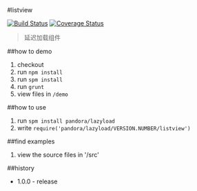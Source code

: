 #listview

[![Build Status](https://api.travis-ci.org/pandorajs/vote.png?branch=master)](http://travis-ci.org/pandorajs/vote)
[![Coverage Status](https://coveralls.io/repos/pandorajs/vote/badge.png?branch=master)](https://coveralls.io/r/pandorajs/vote?branch=master)

 > 延迟加载组件

##how to demo

1. checkout
1. run `npm install`
1. run `spm install`
1. run `grunt`
1. view files in `/demo`

##how to use

1. run `spm install pandora/lazyload`
1. write `require('pandora/lazyload/VERSION.NUMBER/listview')`

##find examples

1. view the source files in '/src'

##history

- 1.0.0 - release
